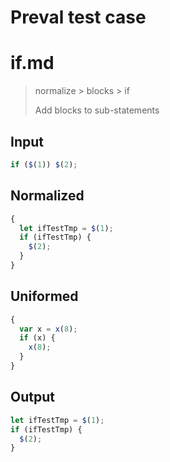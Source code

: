 # Preval test case

# if.md

> normalize > blocks > if
>
> Add blocks to sub-statements

## Input

`````js filename=intro
if ($(1)) $(2);
`````

## Normalized

`````js filename=intro
{
  let ifTestTmp = $(1);
  if (ifTestTmp) {
    $(2);
  }
}
`````

## Uniformed

`````js filename=intro
{
  var x = x(8);
  if (x) {
    x(8);
  }
}
`````

## Output

`````js filename=intro
let ifTestTmp = $(1);
if (ifTestTmp) {
  $(2);
}
`````
